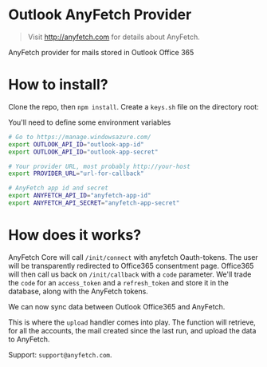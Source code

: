 # Outlook AnyFetch Provider
> Visit http://anyfetch.com for details about AnyFetch.

AnyFetch provider for mails stored in Outlook Office 365 

# How to install?
Clone the repo, then `npm install`.
Create a `keys.sh` file on the directory root:

You'll need to define some environment variables

```sh
# Go to https://manage.windowsazure.com/
export OUTLOOK_API_ID="outlook-app-id"
export OUTLOOK_API_ID="outlook-app-secret"

# Your provider URL, most probably http://your-host
export PROVIDER_URL="url-for-callback"

# AnyFetch app id and secret
export ANYFETCH_API_ID="anyfetch-app-id"
export ANYFETCH_API_SECRET="anyfetch-app-secret"
```

# How does it works?
AnyFetch Core will call `/init/connect` with anyfetch Oauth-tokens. The user will be transparently redirected to Office365 consentment page.
Office365 will then call us back on `/init/callback` with a `code` parameter. We'll trade the `code` for an `access_token` and a `refresh_token` and store it in the database, along with the AnyFetch tokens.

We can now sync data between Outlook Office365 and AnyFetch.

This is where the `upload` handler comes into play.
The function will retrieve, for all the accounts, the mail created since the last run, and upload the data to AnyFetch.

Support: `support@anyfetch.com`.


